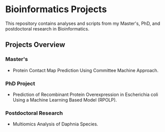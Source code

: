 # Bioinformatics Projects

This repository contains analyses and scripts from my Master's, PhD, and postdoctoral research in Bioinformatics.

## Projects Overview

### Master's
- Protein Contact Map Prediction Using Committee Machine Approach.

### PhD Project
- Prediction of Recombinant Protein Overexpression in Escherichia coli Using a Machine Learning Based Model (RPOLP).

### Postdoctoral Research
- Multiomics Analysis of Daphnia Species.
  
